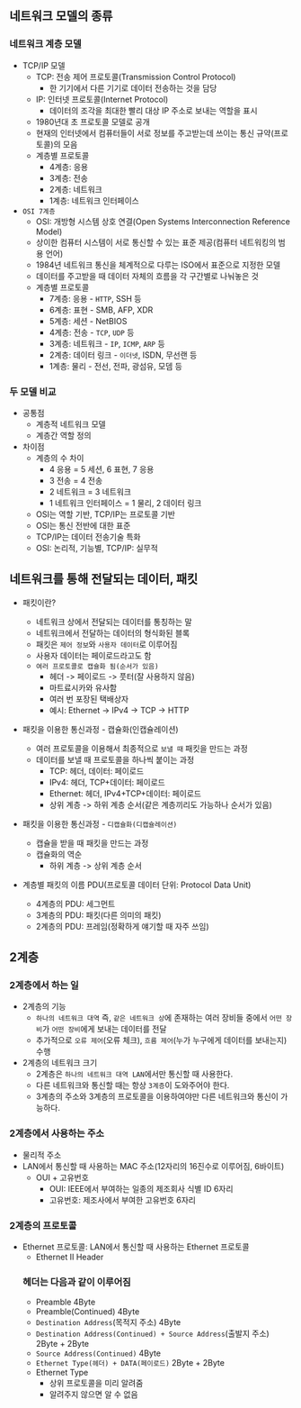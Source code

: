 ## **네트워크 모델의 종류**

### **네트워크 계층 모델**

- TCP/IP 모델
    - TCP: 전송 제어 프로토콜(Transmission Control Protocol)
        - 한 기기에서 다른 기기로 데이터 전송하는 것을 담당
    - IP: 인터넷 프로토콜(Internet Protocol)
        - 데이터의 조각을 최대한 빨리 대상 IP 주소로 보내는 역할을 표시
    - 1980년대 초 프로토콜 모델로 공개
    - 현재의 인터넷에서 컴퓨터들이 서로 정보를 주고받는데 쓰이는 통신 규약(프로토콜)의 모음
    - 계층별 프로토콜
        - 4계층: 응용
        - 3계층: 전송
        - 2계층: 네트워크
        - 1계층: 네트워크 인터페이스
- `OSI 7계층`
    - OSI: 개방형 시스템 상호 연결(Open Systems Interconnection Reference Model)
    - 상이한 컴퓨터 시스템이 서로 통신할 수 있는 표준 제공(컴퓨터 네트워킹의 범용 언어)
    - 1984년 네트워크 통신을 체계적으로 다루는 ISO에서 표준으로 지정한 모델
    - 데이터를 주고받을 때 데이터 자체의 흐름을 각 구간별로 나눠놓은 것
    - 계층별 프로토콜
        - 7계층: 응용 - `HTTP`, SSH 등
        - 6계층: 표현 - SMB, AFP, XDR
        - 5계층: 세션 - NetBIOS
        - 4계층: 전송 - `TCP`, `UDP` 등
        - 3계층: 네트워크 - `IP`, `ICMP`, `ARP` 등
        - 2계층: 데이터 링크 - `이더넷`, ISDN, 무선랜 등
        - 1계층: 물리 - 전선, 전파, 광섬유, 모뎀 등

### 두 모델 비교
- 공통점
    - 계층적 네트워크 모델
    - 계층간 역할 정의
- 차이점
    - 계층의 수 차이
        - 4 응용 = 5 세션, 6 표현, 7 응용
        - 3 전송 = 4 전송
        - 2 네트워크 = 3 네트워크
        - 1 네트워크 인터페이스 = 1 물리, 2 데이터 링크
    - OSI는 역할 기반, TCP/IP는 프로토콜 기반
    - OSI는 통신 전반에 대한 표준
    - TCP/IP는 데이터 전송기술 특화
    - OSI: 논리적, 기능별, TCP/IP: 실무적

## **네트워크를 통해 전달되는 데이터, 패킷**

- 패킷이란?
    - 네트워크 상에서 전달되는 데이터를 통칭하는 말
    - 네트워크에서 전달하는 데이터의 형식화된 블록
    - 패킷은 `제어 정보`와 `사용자 데이터`로 이루어짐
    - 사용자 데이터는 페이로드라고도 함
    - `여러 프로토콜로 캡슐화 됨(순서가 있음)`
        - 헤더 -> 페이로드 -> 풋터(잘 사용하지 않음)
        - 마트료시카와 유사함
        - 여러 번 포장된 택배상자
        - 예시: Ethernet -> IPv4 -> TCP -> HTTP

- 패킷을 이용한 통신과정 - 캡슐화(인캡슐레이션)
  - 여러 프로토콜을 이용해서 최종적으로 `보낼 때` 패킷을 만드는 과정
  - 데이터를 보낼 때 프로토콜을 하나씩 붙이는 과정
      - TCP: 헤더, 데이터: 페이로드
      - IPv4: 헤더, TCP+데이터: 페이로드
      - Ethernet: 헤더, IPv4+TCP+데이터: 페이로드
      - 상위 계층 -> 하위 계층 순서(같은 계층끼리도 가능하나 순서가 있음)
- 패킷을 이용한 통신과정 - `디캡슐화(디캡슐레이션)`
  - 캡슐을 받을 때 패킷을 만드는 과정
  - 캡슐화의 역순
      - 하위 계층 -> 상위 계층 순서

- 계층별 패킷의 이름 PDU(프로토콜 데이터 단위: Protocol Data Unit)
    - 4계층의 PDU: 세그먼트
    - 3계층의 PDU: 패킷(다른 의미의 패킷)
    - 2계층의 PDU: 프레임(정확하게 얘기할 때 자주 쓰임)

## 2계층

### 2계층에서 하는 일
- 2계층의 기능
    - `하나의 네트워크 대역` 즉, `같은 네트워크 상`에 존재하는 여러 장비들 중에서 `어떤 장비`가 `어떤 장비`에게 보내는 데이터를 전달
    - 추가적으로 `오류 제어`(오류 체크), `흐름 제어`(누가 누구에게 데이터를 보내는지) 수행
- 2계층의 네트워크 크기
    - 2계층은 `하나의 네트워크 대역 LAN`에서만 통신할 때 사용한다.
    - 다른 네트워크와 통신할 때는 항상 `3계층`이 도와주어야 한다.
    - 3계층의 주소와 3계층의 프로토콜을 이용하여야만 다른 네트워크와 통신이 가능하다.

### 2계층에서 사용하는 주소
- 물리적 주소
- LAN에서 통신할 때 사용하는 MAC 주소(12자리의 16진수로 이루어짐, 6바이트)
    - OUI + 고유번호
        - OUI: IEEE에서 부여하는 일종의 제조회사 식별 ID 6자리
        - 고유번호: 제조사에서 부여한 고유번호 6자리

### 2계층의 프로토콜
- Ethernet 프로토콜: LAN에서 통신할 때 사용하는 Ethernet 프로토콜
    - Ethernet II Header
  ### 헤더는 다음과 같이 이루어짐
  - Preamble 4Byte
  - Preamble(Continued) 4Byte
  - `Destination Address`(목적지 주소) 4Byte
  - `Destination Address(Continued) + Source Address`(출발지 주소) 2Byte + 2Byte
  - `Source Address(Continued)` 4Byte
  - `Ethernet Type(헤더) + DATA(페이로드)` 2Byte + 2Byte
  - Ethernet Type
      - 상위 프로토콜을 미리 알려줌
      - 알려주지 않으면 알 수 없음